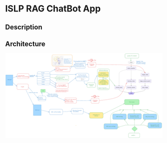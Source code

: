 # ISLP RAG ChatBot App

## Description

## Architecture

![Architecture of application](assets/app_architecture.png)

